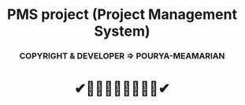 <h1 align="center">PMS project (Project Management System)</h1>
<h3 align="center">COPYRIGHT & DEVELOPER => POURYA-MEAMARIAN</h3>
<h1 align = "center">✔👨‍💻👩‍💻👨‍💻👩‍💻✔</h1>
